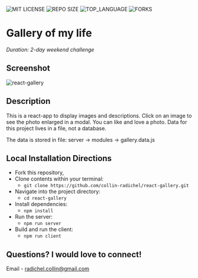 ![MIT LICENSE](https://img.shields.io/github/license/scottbromander/the_marketplace.svg?style=flat-square)
![REPO SIZE](https://img.shields.io/github/repo-size/scottbromander/the_marketplace.svg?style=flat-square)
![TOP_LANGUAGE](https://img.shields.io/github/languages/top/scottbromander/the_marketplace.svg?style=flat-square)
![FORKS](https://img.shields.io/github/forks/scottbromander/the_marketplace.svg?style=social)

# Gallery of my life

_Duration: 2-day weekend challenge_

## Screenshot

![react-gallery](https://user-images.githubusercontent.com/73554031/112496652-ea241500-8d52-11eb-8f3d-e5120cbbcda7.png)


## Description

This is a react-app to display images and descriptions. Click on an image to see the photo enlarged in a modal.  You can like and love a photo.  Data for this project lives in a file, not a database.

The data is stored in file: server ->
                                modules ->
                                    gallery.data.js


## Local Installation Directions

- Fork this repository,
- Clone contents within your terminal:
   - `git clone https://github.com/collin-radichel/react-gallery.git`
- Navigate into the project directory:
   - `cd react-gallery`
- Install dependencies:
   - `npm install`
- Run the server:
   - `npm run server`
- Build and run the client:
   - `npm run client`

## Questions? I would love to connect!
Email - [radichel.collin@gmail.com](mailto:radichel.collin@gmail.com)
